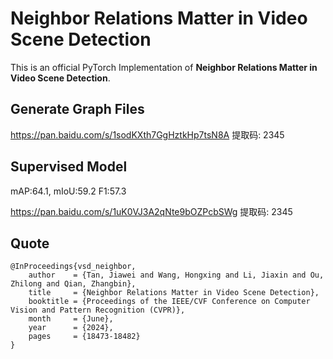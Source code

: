 # Neighbor Relations Matter in Video Scene Detection
This is an official PyTorch Implementation of **Neighbor Relations Matter in Video Scene Detection**.

## Generate Graph Files
https://pan.baidu.com/s/1sodKXth7GgHztkHp7tsN8A 提取码: 2345 

## Supervised Model
mAP:64.1, mIoU:59.2 F1:57.3

https://pan.baidu.com/s/1uK0VJ3A2qNte9bOZPcbSWg 提取码: 2345 

## Quote

```
@InProceedings{vsd_neighbor,
    author    = {Tan, Jiawei and Wang, Hongxing and Li, Jiaxin and Ou, Zhilong and Qian, Zhangbin},
    title     = {Neighbor Relations Matter in Video Scene Detection},
    booktitle = {Proceedings of the IEEE/CVF Conference on Computer Vision and Pattern Recognition (CVPR)},
    month     = {June},
    year      = {2024},
    pages     = {18473-18482}
}
```
